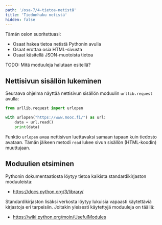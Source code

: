 ```yaml
---
path: '/osa-7/4-tietoa-netistä'
title: 'Tiedonhaku netistä'
hidden: false
---
```


<text-box variant='learningObjectives' name='Oppimistavoitteet'>

Tämän osion suoritettuasi:

- Osaat hakea tietoa netistä Pythonin avulla
- Osaat erottaa osia HTML-sivusta
- Osaat käsitellä JSON-muotoista tietoa

</text-box>

TODO: Mitä moduuleja halutaan esitellä?

## Nettisivun sisällön lukeminen

Seuraava ohjelma näyttää nettisivun sisällön moduulin `urllib.request` avulla:

```python
from urllib.request import urlopen

with urlopen("https://www.mooc.fi/") as url:
    data = url.read()
    print(data)
```

Funktio `urlopen` avaa nettisivun luettavaksi samaan tapaan kuin tiedosto avataan. Tämän jälkeen metodi `read` lukee sivun sisällön (HTML-koodin) muuttujaan.

## Moduulien etsiminen

Pythonin dokumentaatiosta löytyy tietoa kaikista standardikirjaston moduuleista:

* https://docs.python.org/3/library/

Standardikirjaston lisäksi verkosta löytyy lukuisia vapaasti käytettäviä kirjastoja eri tarpeisiin. Joitakin yleisesti käytettyjä moduuleja on täällä:

* https://wiki.python.org/moin/UsefulModules

